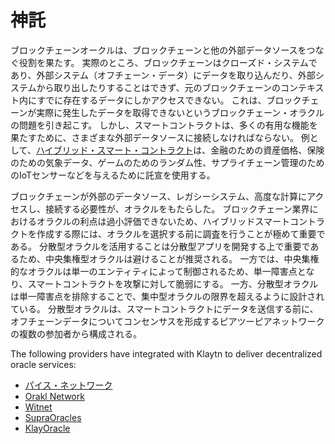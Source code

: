# 神託

ブロックチェーンオークルは、ブロックチェーンと他の外部データソースをつなぐ役割を果たす。 実際のところ、ブロックチェーンはクローズド・システムであり、外部システム（オフチェーン・データ）にデータを取り込んだり、外部システムから取り出したりすることはできず、元のブロックチェーンのコンテキスト内にすでに存在するデータにしかアクセスできない。 これは、ブロックチェーンが実際に発生したデータを取得できないというブロックチェーン・オラクルの問題を引き起こす。 しかし、スマートコントラクトは、多くの有用な機能を果たすために、さまざまな外部データソースに接続しなければならない。 例として、[ハイブリッド・スマート・コントラクト](https://chain.link/education-hub/hybrid-smart-contracts)は、金融のための資産価格、保険のための気象データ、ゲームのためのランダム性、サプライチェーン管理のためのIoTセンサーなどを与えるために託宣を使用する。

ブロックチェーンが外部のデータソース、レガシーシステム、高度な計算にアクセスし、接続する必要性が、オラクルをもたらした。 ブロックチェーン業界におけるオラクルの利点は過小評価できないため、ハイブリッドスマートコントラクトを作成する際には、オラクルを選択する前に調査を行うことが極めて重要である。 分散型オラクルを活用することは分散型アプリを開発する上で重要であるため、中央集権型オラクルは避けることが推奨される。 一方では、中央集権的なオラクルは単一のエンティティによって制御されるため、単一障害点となり、スマートコントラクトを攻撃に対して脆弱にする。 一方、分散型オラクルは単一障害点を排除することで、集中型オラクルの限界を超えるように設計されている。 分散型オラクルは、スマートコントラクトにデータを送信する前に、オフチェーンデータについてコンセンサスを形成するピアツーピアネットワークの複数の参加者から構成される。

The following providers have integrated with Klaytn to deliver decentralized oracle services:

- [パイス・ネットワーク](https://docs.pyth.network/home)
- [Orakl Network](https://docs.orakl.network)
- [Witnet](https://docs.witnet.io/)
- [SupraOracles](https://supraoracles.com/docs/overview)
- [KlayOracle](https://klayoracle.gitbook.io/v1.0.0/)
